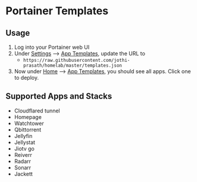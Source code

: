 # Portainer Templates


## Usage
1. Log into your Portainer web UI
2. Under <ins>Settings</ins> --> <ins>App Templates</ins>, update the URL to
    - `https://raw.githubusercontent.com/jothi-prasath/homelab/master/templates.json`
3. Now under <ins>Home</ins> --> <ins>App Templates</ins>, you should see all apps. Click one to deploy.

## Supported Apps and Stacks

- Cloudflared tunnel
- Homepage
- Watchtower
- Qbittorrent
- Jellyfin
- Jellystat
- Jiotv go
- Reiverr
- Radarr
- Sonarr
- Jackett